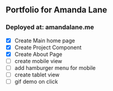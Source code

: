 ## Portfolio for Amanda Lane

### Deployed at: amandalane.me

- [x] Create Main home page
- [x] Create Project Component
- [x] Create About Page
- [ ] create mobile view
- [ ] add hamburger menu for mobile
- [ ] create tablet view
- [ ] gif demo on click
